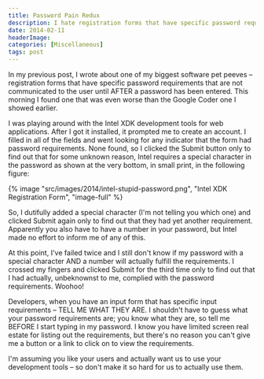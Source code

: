```yaml
---
title: Password Pain Redux
description: I hate registration forms that have specific password requirements that are not communicated to the user until AFTER a password has been entered. This makes no sense to me.
date: 2014-02-11
headerImage: 
categories: [Miscellaneous]
tags: post
---
```


In my previous post, I wrote about one of my biggest software pet peeves – registration forms that have specific password requirements that are not communicated to the user until AFTER a password has been entered. This morning I found one that was even worse than the Google Coder one I showed earlier.

I was playing around with the Intel XDK development tools for web applications. After I got it installed, it prompted me to create an account. I filled in all of the fields and went looking for any indicator that the form had password requirements. None found, so I clicked the Submit button only to find out that for some unknown reason, Intel requires a special character in the password as shown at the very bottom, in small print, in the following figure:

{% image "src/images/2014/intel-stupid-password.png", "Intel XDK Registration Form", "image-full" %}

So, I dutifully added a special character (I'm not telling you which one) and clicked Submit again only to find out that they had yet another requirement. Apparently you also have to have a number in your password, but Intel made no effort to inform me of any of this.

At this point, I've failed twice and I still don't know if my password with a special character AND a number will actually fulfill the requirements. I crossed my fingers and clicked Submit for the third time only to find out that I had actually, unbeknownst to me, complied with the password requirements. Woohoo!

Developers, when you have an input form that has specific input requirements – TELL ME WHAT THEY ARE. I shouldn't have to guess what your password requirements are; you know what they are, so tell me BEFORE I start typing in my password. I know you have limited screen real estate for listing out the requirements, but there's no reason you can't give me a button or a link to click on to view the requirements.

I'm assuming you like your users and actually want us to use your development tools – so don't make it so hard for us to actually use them.